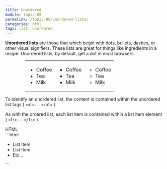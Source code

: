 ```yaml
---
title: Unordered
module: topic-05
permalink: /topic-05/unordered-lists/
categories: html
tags: list, unordered
---
```


<div class="divider-heading"></div>

**Unordered lists** are those that which begin with dots, bullets, dashes, or other visual signifiers. These lists are great for things like ingredients in a recipe. Unordered lists, by default, get a dot in most browsers.

<table style="width: 75%; margin: auto;">
<tbody>
  <tr>
    <td style="border: none;">
      <ul style="list-style-type:disc">
        <li>Coffee</li>
        <li>Tea</li>
        <li>Milk</li>
      </ul>
    </td>
    <td style="border: none;">
      <ul style="list-style-type:square">
        <li>Coffee</li>
        <li>Tea</li>
        <li>Milk</li>
      </ul>
    </td>
    <td style="border: none;">
      <ul style="list-style-type:circle">
        <li>Coffee</li>
        <li>Tea</li>
        <li>Milk</li>
      </ul>
    </td>
  </tr>
</tbody>
</table>


To identify an unordered list, the content is contained within the unordered list tags ( `<ul>...</ul>` ).

As with the ordered list, each list item is contained within a list item element ( `<li>...</li>` ).


<div class="code-heading">
  <span class="html">HTML</span>
</div>
```html
<ul>
  <li>List Item</li>
  <li>List Item</li>
  <li>Etc...</li>
</ul>
```


<div class="external-embed">
  <p data-height="400" data-theme-id="30567" data-slug-hash="dyMgOjW" data-default-tab="html,result" data-user="michaelcassens" data-pen-title="HTML Unordered Lists" class="codepen"></p>
</div>
